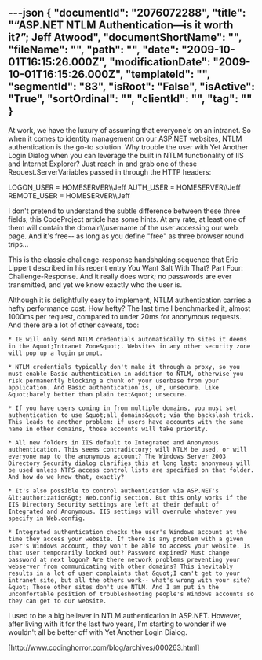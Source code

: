 ---json
{
  "documentId": "2076072288",
  "title": "“ASP.NET NTLM Authentication—is it worth it?”; Jeff Atwood",
  "documentShortName": "",
  "fileName": "",
  "path": "",
  "date": "2009-10-01T16:15:26.000Z",
  "modificationDate": "2009-10-01T16:15:26.000Z",
  "templateId": "",
  "segmentId": "83",
  "isRoot": "False",
  "isActive": "True",
  "sortOrdinal": "",
  "clientId": "",
  "tag": ""
}
---

At work, we have the luxury of assuming that everyone's on an intranet. So when it comes to identity management on our ASP.NET websites, NTLM authentication is the go-to solution. Why trouble the user with Yet Another Login Dialog when you can leverage the built in NTLM functionality of IIS and Internet Explorer? Just reach in and grab one of these Request.ServerVariables passed in through the HTTP headers:

LOGON_USER  = HOMESERVER&bsol;&bsol;Jeff
AUTH_USER   = HOMESERVER&bsol;&bsol;Jeff
REMOTE_USER = HOMESERVER&bsol;&bsol;Jeff

I don't pretend to understand the subtle difference between these three fields; this CodeProject article has some hints. At any rate, at least one of them will contain the domain&bsol;&bsol;username of the user accessing our web page. And it's free-- as long as you define &quot;free&quot; as three browser round trips…

This is the classic challenge-response handshaking sequence that Eric Lippert described in his recent entry You Want Salt With That? Part Four: Challenge-Response. And it really does work; no passwords are ever transmitted, and yet we know exactly who the user is.

Although it is delightfully easy to implement, NTLM authentication carries a hefty performance cost. How hefty? The last time I benchmarked it, almost 1000ms per request, compared to under 20ms for anonymous requests. And there are a lot of other caveats, too:

    * IE will only send NTLM credentials automatically to sites it deems in the &quot;Intranet Zone&quot;. Websites in any other security zone will pop up a login prompt.

    * NTLM credentials typically don't make it through a proxy, so you must enable Basic authentication in addition to NTLM, otherwise you risk permanently blocking a chunk of your userbase from your application. And Basic authentication is, uh, unsecure. Like &quot;barely better than plain text&quot; unsecure.

    * If you have users coming in from multiple domains, you must set authentication to use &quot;all domains&quot; via the backslash trick. This leads to another problem: if users have accounts with the same name in other domains, those accounts will take priority.

    * All new folders in IIS default to Integrated and Anonymous authentication. This seems contradictory; will NTLM be used, or will everyone map to the anonymous account? The Windows Server 2003 Directory Security dialog clarifies this at long last: anonymous will be used unless NTFS access control lists are specified on that folder. And how do we know that, exactly?

    * It's also possible to control authentication via ASP.NET's &lt;authorization&gt; Web.config section. But this only works if the IIS Directory Security settings are left at their default of Integrated and Anonymous. IIS settings will overrule whatever you specify in Web.config.

    * Integrated authentication checks the user's Windows account at the time they access your website. If there is any problem with a given user's Windows account, they won't be able to access your website. Is that user temporarily locked out? Password expired? Must change password at next logon? Are there network problems preventing your webserver from communicating with other domains? This inevitably results in a lot of user complaints that &quot;I can't get to your intranet site, but all the others work-- what's wrong with your site?&quot; Those other sites don't use NTLM. And I am put in the uncomfortable position of troubleshooting people's Windows accounts so they can get to our website. 

I used to be a big believer in NTLM authentication in ASP.NET. However, after living with it for the last two years, I'm starting to wonder if we wouldn't all be better off with Yet Another Login Dialog. 

[http://www.codinghorror.com/blog/archives/000263.html]
